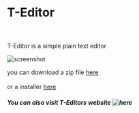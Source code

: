 <h1 style="color=red">T-Editor</h1>
<br><br>
T-Editor is a simple plain text editor

![screenshot](https://kowal05.github.io/T-Editor/image.png)

you can download a zip file [here](https://github.com/kowal05/T-Editor/raw/master/T-Editor.zip) <br>
<br>
or a installer [here](https://github.com/kowal05/T-Editor/raw/master/Installer.exe)
<br>
##### You can also visit T-Editors website ![here](https://kowal05.github.io/T-Editor/)
